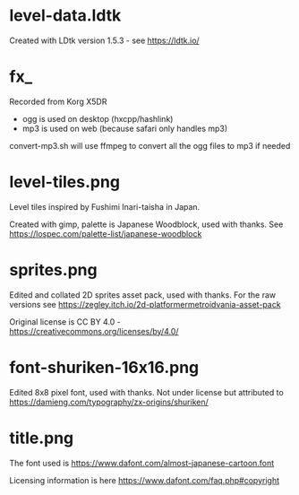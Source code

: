 # level-data.ldtk

Created with LDtk version 1.5.3 - see https://ldtk.io/

# fx_

Recorded from Korg X5DR

 - ogg is used on desktop (hxcpp/hashlink)
 - mp3 is used on web (because safari only handles mp3)

convert-mp3.sh will use ffmpeg to convert all the ogg files to mp3 if needed

# level-tiles.png

Level tiles inspired by Fushimi Inari-taisha in Japan.

Created with gimp, palette is Japanese Woodblock, used with thanks. See https://lospec.com/palette-list/japanese-woodblock

# sprites.png

Edited and collated 2D sprites asset pack, used with thanks. For the raw versions see https://zegley.itch.io/2d-platformermetroidvania-asset-pack

Original license is CC BY 4.0 - https://creativecommons.org/licenses/by/4.0/

# font-shuriken-16x16.png

Edited 8x8 pixel font, used with thanks. Not under license but attributed to https://damieng.com/typography/zx-origins/shuriken/

# title.png

The font used is https://www.dafont.com/almost-japanese-cartoon.font 

Licensing information is here https://www.dafont.com/faq.php#copyright
